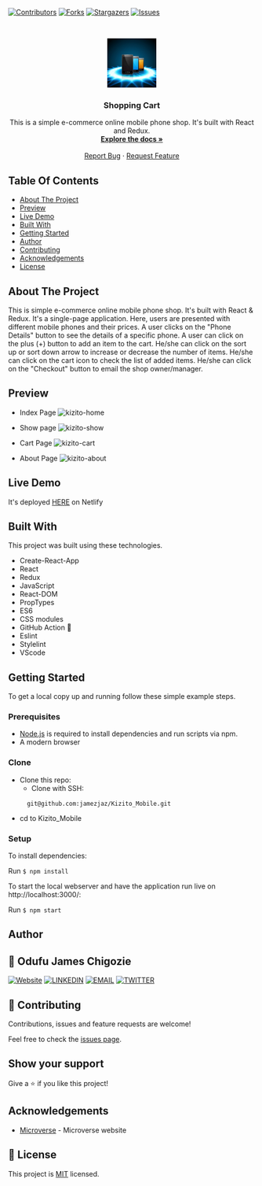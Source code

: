 <!--
*** Thanks for checking out this README Template. If you have a suggestion that would
*** make this better, please fork the repo and create a pull request or simply open
*** an issue with the tag "enhancement".
*** Thanks again! Now go create something AMAZING! :D
-->

<!-- PROJECT SHIELDS -->
<!--
*** I'm using markdown "reference style" links for readability.
*** Reference links are enclosed in brackets [ ] instead of parentheses ( ).
*** See the bottom of this document for the declaration of the reference variables
*** for contributors-url, forks-url, etc. This is an optional, concise syntax you may use.
*** https://www.markdownguide.org/basic-syntax/#reference-style-links
-->
[![Contributors][contributors-shield]][contributors-url]
[![Forks][forks-shield]][forks-url]
[![Stargazers][stars-shield]][stars-url]
[![Issues][issues-shield]][issues-url]


<!-- PROJECT LOGO -->
<br />
<p align="center">
  <a href="https://github.com/jamezjaz/Kizito_Mobile">
    <img src="./src/assets/bg-img.jpg" alt="Logo" width="100" height="100">
  </a>

  <h3 align="center">Shopping Cart</h3>

  <p align="center">
    This is a simple e-commerce online mobile phone shop. It's built with React and Redux.
    <br />
    <a href="https://github.com/jamezjaz/Shopping_Cart"><strong>Explore the docs »</strong></a>
    <br />
    <br />
    <a href="https://github.com/jamezjaz/Shopping_Cart/issues">Report Bug</a>
    ·
    <a href="https://github.com/jamezjaz/Shopping_Cart/issues">Request Feature</a>
  </p>
</p>

<!-- TABLE OF CONTENTS -->
## Table Of Contents

* [About The Project](#about-the-project)
* [Preview](#preview)
* [Live Demo](#live-demo)
* [Built With](#built-with)
* [Getting Started](#getting-started)
* [Author](#author)
* [Contributing](#contributing)
* [Acknowledgements](#acknowledgements)
* [License](#license)

<!-- ABOUT THE PROJECT -->
## About The Project

 This is simple e-commerce online mobile phone shop. It's built with React & Redux. It's a single-page application. Here, users are presented with different mobile phones and their prices. A user clicks on the "Phone Details" button to see the details of a specific phone. A user can click on the plus (+) button to add an item to the cart. He/she can click on the sort up or sort down arrow to increase or decrease the number of items. He/she can click on the cart icon to check the list of added items. He/she can click on the "Checkout" button to email the shop owner/manager.

## Preview
- Index Page
![kizito-home](https://user-images.githubusercontent.com/57812000/121818856-b84f8a00-cc81-11eb-8deb-d8bbfbab21dc.png)

- Show page
![kizito-show](https://user-images.githubusercontent.com/57812000/121818859-be456b00-cc81-11eb-91a0-c9facfeea899.png)

- Cart Page
![kizito-cart](https://user-images.githubusercontent.com/57812000/121818862-c2718880-cc81-11eb-9d32-2238e0b97aed.png)

- About Page
![kizito-about](https://user-images.githubusercontent.com/57812000/121818864-c6050f80-cc81-11eb-8cf9-cbec7fbf6d6c.png)

## Live Demo
It's deployed [HERE](https://kizitomobiletechnologies.netlify.app/) on Netlify

## Built With
This project was built using these technologies.
* Create-React-App
* React
* Redux
* JavaScript
* React-DOM
* PropTypes
* ES6
* CSS modules
* GitHub Action :muscle:
* Eslint
* Stylelint
* VScode


## Getting Started

To get a local copy up and running follow these simple example steps.

### Prerequisites

 * [Node.js](https://nodejs.org/) is required to install dependencies and run scripts via npm.
 * A modern browser

### Clone
* Clone this repo:
  - Clone with SSH:
  ```
    git@github.com:jamezjaz/Kizito_Mobile.git
  ```
    
 - cd to Kizito_Mobile

### Setup
To install dependencies:

Run ```$ npm install```

To start the local webserver and have the application run live on http://localhost:3000/:

Run ```$ npm start```


<!-- CONTACT -->
## Author

## 👤 Odufu James Chigozie

 [![Website](https://img.shields.io/badge/-Website-black?style=for-the-badge&logo=Julia&logoColor=white)](http://jamezjaz.com/)
 [![LINKEDIN](https://img.shields.io/badge/-LINKEDIN-0077B5?style=for-the-badge&logo=Linkedin&logoColor=white)](https://www.linkedin.com/in/jamesgozieodufu/)
 [![EMAIL](https://img.shields.io/badge/-EMAIL-D14836?style=for-the-badge&logo=Mail.Ru&logoColor=white)](mailto:jamezjaz@gmail.com)
 [![TWITTER](https://img.shields.io/badge/-TWITTER-1DA1F2?style=for-the-badge&logo=Twitter&logoColor=white)](https://twitter.com/jamezjaz90)

## 🤝 Contributing

Contributions, issues and feature requests are welcome!

Feel free to check the [issues page](https://github.com/jamezjaz/Kizito_Mobile/issues).

## Show your support

Give a :star: if you like this project!


<!-- ACKNOWLEDGEMENTS -->
## Acknowledgements
* [Microverse](https://www.microverse.org/) - Microverse website

<!-- MARKDOWN LINKS & IMAGES -->
<!-- https://www.markdownguide.org/basic-syntax/#reference-style-links -->
[contributors-shield]: https://img.shields.io/github/contributors/jamezjaz/Kizito_Mobile.svg?style=flat-square
[contributors-url]: https://github.com/jamezjaz/Kizito_Mobile/graphs/contributors
[forks-shield]: https://img.shields.io/github/forks/jamezjaz/Kizito_Mobile.svg?style=flat-square
[forks-url]: https://github.com/jamezjaz/Kizito_Mobile/network/members
[stars-shield]: https://img.shields.io/github/stars/jamezjaz/Kizito_Mobile.svg?style=flat-square
[stars-url]: https://github.com/jamezjaz/Kizito_Mobile/stargazers
[issues-shield]: https://img.shields.io/github/issues/jamezjaz/Kizito_Mobile.svg?style=flat-square
[issues-url]: https://github.com/jamezjaz/Kizito_Mobile/issues

## 📝 License

This project is [MIT](https://opensource.org/licenses/MIT) licensed.
